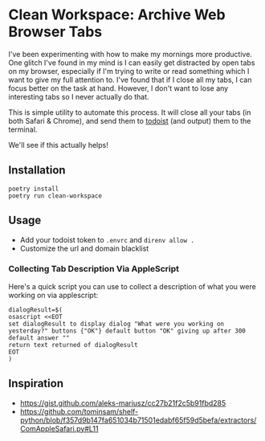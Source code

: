 # Clean Workspace: Archive Web Browser Tabs

I've been experimenting with how to make my mornings more productive. One glitch I've found in my mind is I can easily
get distracted by open tabs on my browser, especially if I'm trying to write or read something which I want to give
my full attention to. I've found that if I close all my tabs, I can focus better on the task at hand. However, I don't
want to lose any interesting tabs so I never actually do that.

This is simple utility to automate this process. It will close all your tabs (in both Safari & Chrome), and send them to [todoist](https://mikebian.co/todoist) (and output) them to the terminal.

We'll see if this actually helps!

## Installation

```shell
poetry install
poetry run clean-workspace
```

## Usage

- Add your todoist token to `.envrc` and `direnv allow .`
- Customize the url and domain blacklist

### Collecting Tab Description Via AppleScript

Here's a quick script you can use to collect a description of what you were working on via applescript:

```shell
dialogResult=$(
osascript <<EOT
set dialogResult to display dialog "What were you working on yesterday?" buttons {"OK"} default button "OK" giving up after 300 default answer ""
return text returned of dialogResult
EOT
)
```

## Inspiration

- https://gist.github.com/aleks-mariusz/cc27b21f2c5b91fbd285
- https://github.com/tominsam/shelf-python/blob/f357d9b147fa651034b71501edabf65f59d5befa/extractors/ComAppleSafari.py#L11
